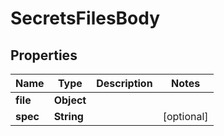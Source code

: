 # SecretsFilesBody

## Properties
Name | Type | Description | Notes
------------ | ------------- | ------------- | -------------
**file** | **Object** |  | 
**spec** | **String** |  |  [optional]
